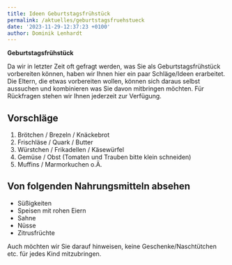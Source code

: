 ```yaml
---
title: Ideen Geburtstagsfrühstück
permalink: /aktuelles/geburtstagsfruehstueck
date: '2023-11-29-12:37:23 +0100'
author: Dominik Lenhardt
---
```

**Geburtstagsfrühstück**

Da wir in letzter Zeit oft gefragt werden, was Sie als Geburtstagsfrühstück vorbereiten können, haben wir Ihnen hier ein paar Schläge/Ideen erarbeitet. Die Eltern, die etwas vorbereiten wollen, können sich daraus selbst aussuchen und kombinieren was Sie davon mitbringen möchten. Für Rückfragen stehen wir Ihnen jederzeit zur Verfügung. 

## Vorschläge
1.	Brötchen / Brezeln / Knäckebrot
2.	Frischläse / Quark / Butter
3.	Würstchen / Frikadellen / Käsewürfel
4.	Gemüse / Obst (Tomaten und Trauben bitte klein schneiden)
5.	Muffins / Marmorkuchen o.Ä.

## Von folgenden Nahrungsmitteln absehen
* Süßigkeiten
* Speisen mit rohen Eiern
* Sahne
* Nüsse
* Zitrusfrüchte

Auch möchten wir Sie darauf hinweisen, keine Geschenke/Naschtütchen etc. für jedes Kind mitzubringen. 
